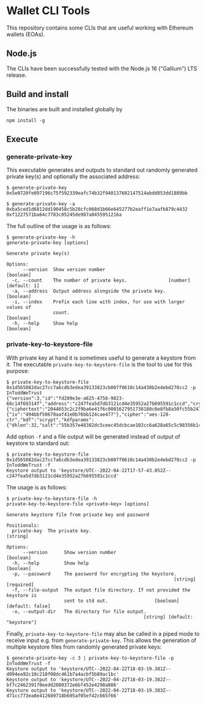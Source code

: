 # Wallet CLI Tools

This repository contains some CLIs that are useful working with Ethereum wallets (EOAs).

## Node.js
The CLIs have been successfully tested with the Node.js 16 ("Gallium") LTS release.

## Build and install
The binaries are built and installed globally by 
```
npm install -g
```

## Execute

### generate-private-key
This executable generates and outputs to standard out randomly generated private key(s) and optionally the associated address:
```shell
$ generate-private-key
0x5e0720fe097196c75f592339eafc74b32f940137682147514abdd853dd1889bb
```

```shell
$ generate-private-key -a
0xba5ced1d6812dd190458c5b28cfc068d1b66e645277b2eaff1e7aafb879c4432 0xf1227571ba64c7783c05245de987a8455951216a
```

The full outline of the usage is as follows:
```shell
$ generate-private-key -h
generate-private-key [options]

Generate private key(s)

Options:
      --version  Show version number                                   [boolean]
  -c, --count    The number of private keys.               [number] [default: 1]
  -a, --address  Output address alongside the private key.             [boolean]
  -i, --index    Prefix each line with index, for use with larger values of
                 count.                                                [boolean]
  -h, --help     Show help                                             [boolean]
```

### private-key-to-keystore-file
With private key at hand it is sometimes useful to generate a keystore from it. The executable `private-key-to-keystore-file` is the tool to use for this purpose:
```shell
$ private-key-to-keystore-file 0x1d565082dac27cc7a6cdb3edea39133823cb007f0610c14a430b2e4ebd278cc2 -p InToddWeTrust
{"version":3,"id":"fd209e3e-a625-4756-9823-66c14f69314f","address":"c247fea5d7db3121cd4e35952a27b695591c1ccd","crypto":{"ciphertext":"2044653c2c2f9ba6e41f6c0001627951738180c0e8fb8a50fc55b24190390b24","cipherparams":{"iv":"494bbf50670aaf41e0b76bb124cae477"},"cipher":"aes-128-ctr","kdf":"scrypt","kdfparams":{"dklen":32,"salt":"55b357e48382dc5ceec45dcbcae102cc6a628a65c5c98356b141c5fb15055b11","n":262144,"r":8,"p":1},"mac":"1e0cadc1436b092c6a33282e9b5e49984ce1f40460e90b2b34bdcc7d0234cd1b"}}
```

Add option `-f` and a file output will be generated instead of output of keystore to standard out:
```shell
$ private-key-to-keystore-file 0x1d565082dac27cc7a6cdb3edea39133823cb007f0610c14a430b2e4ebd278cc2 -p InToddWeTrust -f
Keystore output to 'keystore/UTC--2022-04-22T17-57-43.052Z--c247fea5d7db3121cd4e35952a27b695591c1ccd'
```

The usage is as follows:
```shell
$ private-key-to-keystore-file -h
private-key-to-keystore-file <private-key> [options]

Generate keystore file from private key and password

Positionals:
  private-key  The private key.                                         [string]

Options:
      --version      Show version number                               [boolean]
  -h, --help         Show help                                         [boolean]
  -p, --password     The password for encrypting the keystore.
                                                             [string] [required]
  -f, --file-output  The output file directory. If not provided the keystore is
                     sent to std out.                 [boolean] [default: false]
  -o, --output-dir   The directory for file output.
                                                  [string] [default: "keystore"]
```

Finally, `private-key-to-keystore-file` may also be called in a piped mode to receive input e.g. from `generate-private-key`. This allows the generation of multiple keystore files from randomly generated private keys:
```shell
$ generate-private-key -c 3 | private-key-to-keystore-file -p InToddWeTrust -f
Keystore output to 'keystore/UTC--2022-04-22T18-03-19.381Z--d094ea92c10c210f08dc461b7a4acbf5b89ac1bc'
Keystore output to 'keystore/UTC--2022-04-22T18-03-19.382Z--bf7c246239170eedd2080372e6bf452e4298a886'
Keystore output to 'keystore/UTC--2022-04-22T18-03-19.383Z--d71cc773ea0e412689718b695af05ef42c665f66'
```